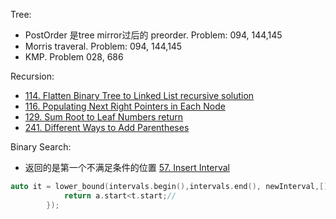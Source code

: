 Tree: 
- PostOrder 是tree mirror过后的 preorder. Problem: 094, 144,145
- Morris traveral.  Problem: 094, 144,145
- KMP. Problem 028, 686

Recursion: 

- [114. Flatten Binary Tree to Linked List recursive solution](https://leetcode.com/problems/flatten-binary-tree-to-linked-list/)
- [116. Populating Next Right Pointers in Each Node](https://leetcode.com/problems/populating-next-right-pointers-in-each-node/description/)
- [129. Sum Root to Leaf Numbers return](https://leetcode.com/problems/sum-root-to-leaf-numbers/description/)
- [241. Different Ways to Add Parentheses](https://leetcode.com/problems/different-ways-to-add-parentheses/description/) 

Binary Search:

- 返回的是第一个不满足条件的位置  [57. Insert Interval](https://leetcode.com/problems/insert-interval/description/)

```c++
auto it = lower_bound(intervals.begin(),intervals.end(), newInterval,[](const Interval& a, const Interval& t){
            return a.start<t.start;//
        });
```
